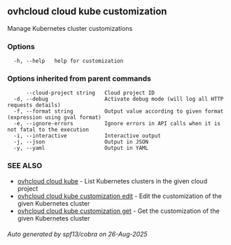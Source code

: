 ## ovhcloud cloud kube customization

Manage Kubernetes cluster customizations

### Options

```
  -h, --help   help for customization
```

### Options inherited from parent commands

```
      --cloud-project string   Cloud project ID
  -d, --debug                  Activate debug mode (will log all HTTP requests details)
  -f, --format string          Output value according to given format (expression using gval format)
  -e, --ignore-errors          Ignore errors in API calls when it is not fatal to the execution
  -i, --interactive            Interactive output
  -j, --json                   Output in JSON
  -y, --yaml                   Output in YAML
```

### SEE ALSO

* [ovhcloud cloud kube](ovhcloud_cloud_kube.md)	 - List Kubernetes clusters in the given cloud project
* [ovhcloud cloud kube customization edit](ovhcloud_cloud_kube_customization_edit.md)	 - Edit the customization of the given Kubernetes cluster
* [ovhcloud cloud kube customization get](ovhcloud_cloud_kube_customization_get.md)	 - Get the customization of the given Kubernetes cluster

###### Auto generated by spf13/cobra on 26-Aug-2025
